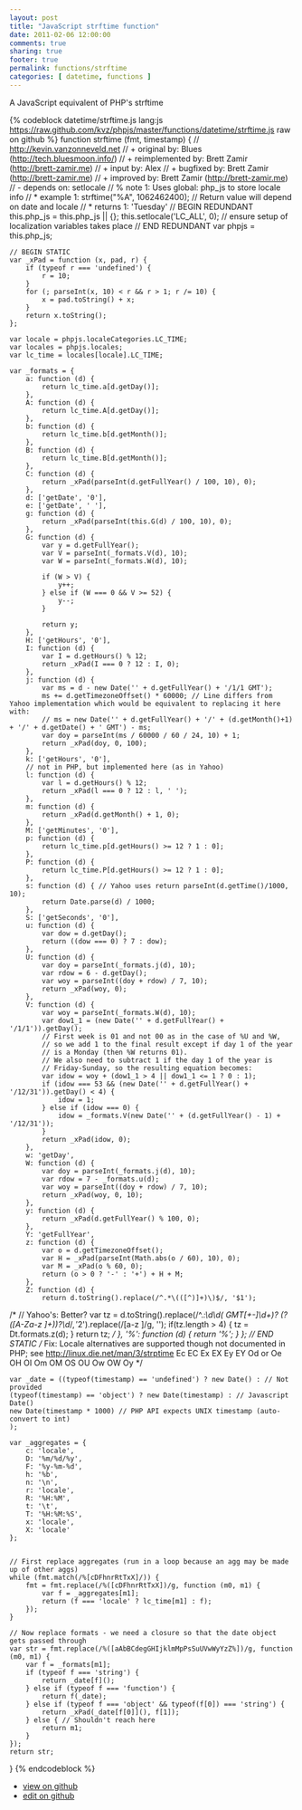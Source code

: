 ```yaml
---
layout: post
title: "JavaScript strftime function"
date: 2011-02-06 12:00:00
comments: true
sharing: true
footer: true
permalink: functions/strftime
categories: [ datetime, functions ]
---
```

A JavaScript equivalent of PHP's strftime
<!-- more -->
{% codeblock datetime/strftime.js lang:js https://raw.github.com/kvz/phpjs/master/functions/datetime/strftime.js raw on github %}
function strftime (fmt, timestamp) {
    // http://kevin.vanzonneveld.net
    // +      original by: Blues (http://tech.bluesmoon.info/)
    // + reimplemented by: Brett Zamir (http://brett-zamir.me)
    // +   input by: Alex
    // +   bugfixed by: Brett Zamir (http://brett-zamir.me)
    // +   improved by: Brett Zamir (http://brett-zamir.me)
    // -       depends on: setlocale
    // %        note 1: Uses global: php_js to store locale info
    // *        example 1: strftime("%A", 1062462400); // Return value will depend on date and locale
    // *        returns 1: 'Tuesday'
    // BEGIN REDUNDANT
    this.php_js = this.php_js || {};
    this.setlocale('LC_ALL', 0); // ensure setup of localization variables takes place
    // END REDUNDANT
    var phpjs = this.php_js;

    // BEGIN STATIC
    var _xPad = function (x, pad, r) {
        if (typeof r === 'undefined') {
            r = 10;
        }
        for (; parseInt(x, 10) < r && r > 1; r /= 10) {
            x = pad.toString() + x;
        }
        return x.toString();
    };

    var locale = phpjs.localeCategories.LC_TIME;
    var locales = phpjs.locales;
    var lc_time = locales[locale].LC_TIME;

    var _formats = {
        a: function (d) {
            return lc_time.a[d.getDay()];
        },
        A: function (d) {
            return lc_time.A[d.getDay()];
        },
        b: function (d) {
            return lc_time.b[d.getMonth()];
        },
        B: function (d) {
            return lc_time.B[d.getMonth()];
        },
        C: function (d) {
            return _xPad(parseInt(d.getFullYear() / 100, 10), 0);
        },
        d: ['getDate', '0'],
        e: ['getDate', ' '],
        g: function (d) {
            return _xPad(parseInt(this.G(d) / 100, 10), 0);
        },
        G: function (d) {
            var y = d.getFullYear();
            var V = parseInt(_formats.V(d), 10);
            var W = parseInt(_formats.W(d), 10);

            if (W > V) {
                y++;
            } else if (W === 0 && V >= 52) {
                y--;
            }

            return y;
        },
        H: ['getHours', '0'],
        I: function (d) {
            var I = d.getHours() % 12;
            return _xPad(I === 0 ? 12 : I, 0);
        },
        j: function (d) {
            var ms = d - new Date('' + d.getFullYear() + '/1/1 GMT');
            ms += d.getTimezoneOffset() * 60000; // Line differs from Yahoo implementation which would be equivalent to replacing it here with:
            // ms = new Date('' + d.getFullYear() + '/' + (d.getMonth()+1) + '/' + d.getDate() + ' GMT') - ms;
            var doy = parseInt(ms / 60000 / 60 / 24, 10) + 1;
            return _xPad(doy, 0, 100);
        },
        k: ['getHours', '0'],
        // not in PHP, but implemented here (as in Yahoo)
        l: function (d) {
            var l = d.getHours() % 12;
            return _xPad(l === 0 ? 12 : l, ' ');
        },
        m: function (d) {
            return _xPad(d.getMonth() + 1, 0);
        },
        M: ['getMinutes', '0'],
        p: function (d) {
            return lc_time.p[d.getHours() >= 12 ? 1 : 0];
        },
        P: function (d) {
            return lc_time.P[d.getHours() >= 12 ? 1 : 0];
        },
        s: function (d) { // Yahoo uses return parseInt(d.getTime()/1000, 10);
            return Date.parse(d) / 1000;
        },
        S: ['getSeconds', '0'],
        u: function (d) {
            var dow = d.getDay();
            return ((dow === 0) ? 7 : dow);
        },
        U: function (d) {
            var doy = parseInt(_formats.j(d), 10);
            var rdow = 6 - d.getDay();
            var woy = parseInt((doy + rdow) / 7, 10);
            return _xPad(woy, 0);
        },
        V: function (d) {
            var woy = parseInt(_formats.W(d), 10);
            var dow1_1 = (new Date('' + d.getFullYear() + '/1/1')).getDay();
            // First week is 01 and not 00 as in the case of %U and %W,
            // so we add 1 to the final result except if day 1 of the year
            // is a Monday (then %W returns 01).
            // We also need to subtract 1 if the day 1 of the year is
            // Friday-Sunday, so the resulting equation becomes:
            var idow = woy + (dow1_1 > 4 || dow1_1 <= 1 ? 0 : 1);
            if (idow === 53 && (new Date('' + d.getFullYear() + '/12/31')).getDay() < 4) {
                idow = 1;
            } else if (idow === 0) {
                idow = _formats.V(new Date('' + (d.getFullYear() - 1) + '/12/31'));
            }
            return _xPad(idow, 0);
        },
        w: 'getDay',
        W: function (d) {
            var doy = parseInt(_formats.j(d), 10);
            var rdow = 7 - _formats.u(d);
            var woy = parseInt((doy + rdow) / 7, 10);
            return _xPad(woy, 0, 10);
        },
        y: function (d) {
            return _xPad(d.getFullYear() % 100, 0);
        },
        Y: 'getFullYear',
        z: function (d) {
            var o = d.getTimezoneOffset();
            var H = _xPad(parseInt(Math.abs(o / 60), 10), 0);
            var M = _xPad(o % 60, 0);
            return (o > 0 ? '-' : '+') + H + M;
        },
        Z: function (d) {
            return d.toString().replace(/^.*\(([^)]+)\)$/, '$1');
/*
            // Yahoo's: Better?
            var tz = d.toString().replace(/^.*:\d\d( GMT[+-]\d+)? \(?([A-Za-z ]+)\)?\d*$/, '$2').replace(/[a-z ]/g, '');
            if(tz.length > 4) {
                tz = Dt.formats.z(d);
            }
            return tz;
            */
        },
        '%': function (d) {
            return '%';
        }
    };
    // END STATIC
/* Fix: Locale alternatives are supported though not documented in PHP; see http://linux.die.net/man/3/strptime
Ec
EC
Ex
EX
Ey
EY
Od or Oe
OH
OI
Om
OM
OS
OU
Ow
OW
Oy
*/

    var _date = ((typeof(timestamp) == 'undefined') ? new Date() : // Not provided
    (typeof(timestamp) == 'object') ? new Date(timestamp) : // Javascript Date()
    new Date(timestamp * 1000) // PHP API expects UNIX timestamp (auto-convert to int)
    );

    var _aggregates = {
        c: 'locale',
        D: '%m/%d/%y',
        F: '%y-%m-%d',
        h: '%b',
        n: '\n',
        r: 'locale',
        R: '%H:%M',
        t: '\t',
        T: '%H:%M:%S',
        x: 'locale',
        X: 'locale'
    };


    // First replace aggregates (run in a loop because an agg may be made up of other aggs)
    while (fmt.match(/%[cDFhnrRtTxX]/)) {
        fmt = fmt.replace(/%([cDFhnrRtTxX])/g, function (m0, m1) {
            var f = _aggregates[m1];
            return (f === 'locale' ? lc_time[m1] : f);
        });
    }

    // Now replace formats - we need a closure so that the date object gets passed through
    var str = fmt.replace(/%([aAbBCdegGHIjklmMpPsSuUVwWyYzZ%])/g, function (m0, m1) {
        var f = _formats[m1];
        if (typeof f === 'string') {
            return _date[f]();
        } else if (typeof f === 'function') {
            return f(_date);
        } else if (typeof f === 'object' && typeof(f[0]) === 'string') {
            return _xPad(_date[f[0]](), f[1]);
        } else { // Shouldn't reach here
            return m1;
        }
    });
    return str;
}
{% endcodeblock %}
<ul>
 <li><a href="https://github.com/kvz/phpjs/blob/master/functions/datetime/strftime.js">view on github</a></li>
 <li><a href="https://github.com/kvz/phpjs/edit/master/functions/datetime/strftime.js">edit on github</a></li>
</ul>
